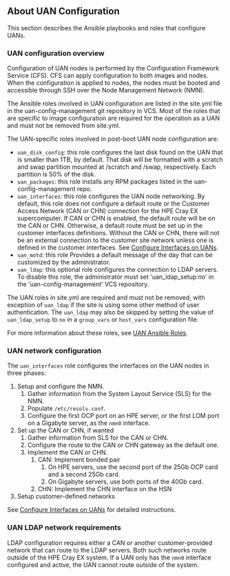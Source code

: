 ## About UAN Configuration

This section describes the Ansible playbooks and roles that configure UANs.

### UAN configuration overview

Configuration of UAN nodes is performed by the Configuration Framework Service \(CFS\). CFS can apply configuration to both images and nodes. When the configuration is applied to nodes, the nodes must be booted and accessible through SSH over the Node Management Network \(NMN\).

The Ansible roles involved in UAN configuration are listed in the site.yml file in the uan-config-management git repository in VCS. Most of the roles that are specific to image configuration are required for the operation as a UAN and must not be removed from site.yml.

The UAN-specific roles involved in post-boot UAN node configuration are:

- `uan_disk_config`: this role configures the last disk found on the UAN that is smaller than 1TB, by default. That disk will be formatted with a scratch and swap partition mounted at /scratch and /swap, respectively. Each partition is 50% of the disk.
- `uan_packages`: this role installs any RPM packages listed in the uan-config-management repo.
- `uan_interfaces`: this role configures the UAN node networking. By default, this role does not configure a default route or the Customer Access Network \(CAN or CHN\) connection for the HPE Cray EX supercomputer. If CAN or CHN is enabled, the default route will be on the CAN or CHN. Otherwise, a default route must be set up in the customer interfaces definitions. Without the CAN or CHN, there will not be an external connection to the customer site network unless one is defined in the customer interfaces. See [Configure Interfaces on UANs](Configure_Interfaces_on_UANs.md).
- `uan_motd`: this role Provides a default message of the day that can be customized by the administrator.
- `uan_ldap`: this optional role configures the connection to LDAP servers. To disable this role, the administrator must set 'uan_ldap_setup:no' in the 'uan-config-management' VCS repository.

The UAN roles in site.yml are required and must not be removed, with exception of `uan_ldap` if the site is using some other method of user authentication. The `uan_ldap` may also be skipped by setting the value of `uan_ldap_setup` to `no` in a `group_vars` or `host_vars` configuration file.

For more information about these roles, see [UAN Ansible Roles](UAN_Ansible_Roles.md#uan-ansible-roles).

### UAN network configuration

The `uan_interfaces` role configures the interfaces on the UAN nodes in three phases:

1. Setup and configure the NMN.
    1. Gather information from the System Layout Service \(SLS\) for the NMN.
    2. Populate `/etc/resolv.conf`.
    3. Configure the first OCP port on an HPE server, or the first LOM port on a Gigabyte server, as the `nmn0` interface.
2. Set up the CAN or CHN, if wanted
    1. Gather information from SLS for the CAN or CHN.
    2. Configure the route to the CAN or CHN gateway as the default one.
    3. Implement the CAN or CHN.
        1. CAN: Implement bonded pair
            1. On HPE servers, use the second port of the 25Gb OCP card and a second 25Gb card.
            2. On Gigabyte servers, use both ports of the 40Gb card.
        2. CHN: Implement the CHN interface on the HSN
3. Setup customer-defined networks

See [Configure Interfaces on UANs](Configure_Interfaces_on_UANs.md#configure-interfaces-on-uans) for detailed instructions.

### UAN LDAP network requirements

LDAP configuration requires either a CAN or another customer-provided network that can route to the LDAP servers. Both such networks route outside of the HPE Cray EX system. If a UAN only has the `nmn0` interface configured and active, the UAN cannot route outside of the system.
